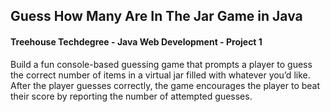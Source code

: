 ## Guess How Many Are In The Jar Game in Java
#### Treehouse Techdegree - Java Web Development - Project 1
Build a fun console-based guessing game that prompts a player to guess the correct number of items in a virtual jar filled with whatever you’d like. After the player guesses correctly, the game encourages the player to beat their score by reporting the number of attempted guesses.
